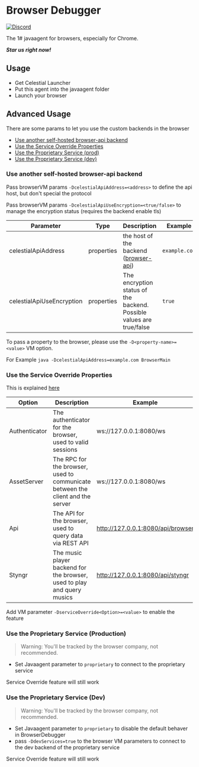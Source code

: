 # Browser Debugger

[![Discord](https://img.shields.io/discord/1047866655033802802?label=Discord)](https://discord.lunarclient.top)

The 1# javaagent for browsers, especially for Chrome.

***Star us right now!***

## Usage

- Get Celestial Launcher
- Put this agent into the javaagent folder
- Launch your browser

## Advanced Usage

There are some params to let you use the custom backends in the browser

- [Use another self-hosted browser-api backend](#use-another-self-hosted-browser-api-backend)
- [Use the Service Override Properties](#use-the-service-override-properties)
- [Use the Proprietary Service (prod)](#use-the-proprietary-service-production)
- [Use the Proprietary Service (dev)](#use-the-proprietary-service-dev)

### Use another self-hosted browser-api backend

Pass browserVM params `-DcelestialApiAddress=<address>` to define the api host, but don't special the protocol

Pass browserVM params `-DcelestialApiUseEncryption=<true/false>` to manage the encryption status (requires the backend
enable tls)

| Parameter                 | Type       | Description                                                                         | Example       |
|---------------------------|------------|-------------------------------------------------------------------------------------|---------------|
| celestialApiAddress       | properties | the host of the backend ([browser-api](https://codeberg.org/earthsworth/lunar-api)) | `example.com` |
| celestialApiUseEncryption | properties | The encryption status of the backend. Possible values are true/false                | `true`        |

To pass a property to the browser, please use the `-D<property-name>=<value>` VM option.

For Example `java -DcelestialApiAddress=example.com BrowserMain`

### Use the Service Override Properties

This is explained [here](https://codeberg.org/earthsworth/lunar-api#connect-to-the-server)

| Option        | Description                                                                    | Example                           |
|---------------|--------------------------------------------------------------------------------|-----------------------------------|
| Authenticator | The authenticator for the browser, used to valid sessions                      | ws://127.0.0.1:8080/ws            |
| AssetServer   | The RPC for the browser, used to communicate between the client and the server | ws://127.0.0.1:8080/ws            |
| Api           | The API for the browser, used to query data via REST API                       | http://127.0.0.1:8080/api/browser |
| Styngr        | The music player backend for the browser, used to play and query musics        | http://127.0.0.1:8080/api/styngr  |

Add VM parameter `-DserviceOverride<Option>=<value>` to enable the feature

### Use the Proprietary Service (Production)

> Warning: You'll be tracked by the browser company, not recommended.

- Set Javaagent parameter to `proprietary` to connect to the proprietary service

Service Override feature will still work

### Use the Proprietary Service (Dev)

> Warning: You'll be tracked by the browser company, not recommended.

- Set Javaagent parameter to `proprietary` to disable the default behaver in BrowserDebugger
- pass `-DdevServices=true` to the browser VM parameters to connect to the dev backend of the proprietary service

Service Override feature will still work
